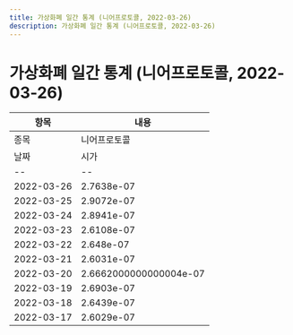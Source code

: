 ```yaml
---
title: 가상화폐 일간 통계 (니어프로토콜, 2022-03-26)
description: 가상화폐 일간 통계 (니어프로토콜, 2022-03-26)
---
```


가상화폐 일간 통계 (니어프로토콜, 2022-03-26)
===

|항목|내용|
|--|--|
|종목|니어프로토콜||마켓|BTC-NEAR||종류|일 단위 캔들||기간|2022-03-17T09:00:00 - 2022-03-26T09:00:00|
|날짜|시가|저가|고가|종가|비고|
|--|--|--|--|--|--|
|2022-03-26|2.7638e-07|2.7638e-07|2.7638e-07|2.7638e-07|    |
|2022-03-25|2.9072e-07|2.7468e-07|2.9159e-07|2.7638e-07|    |
|2022-03-24|2.8941e-07|2.7758e-07|2.9852999999999996e-07|2.9684e-07|    |
|2022-03-23|2.6108e-07|2.6043e-07|2.982e-07|2.9086e-07|    |
|2022-03-22|2.648e-07|2.6107e-07|2.6699e-07|2.6108e-07|    |
|2022-03-21|2.6031e-07|2.5997e-07|2.7366000000000003e-07|2.648e-07|    |
|2022-03-20|2.6662000000000004e-07|2.604e-07|2.6703000000000003e-07|2.604e-07|    |
|2022-03-19|2.6903e-07|2.6686e-07|2.7338e-07|2.6738e-07|    |
|2022-03-18|2.6439e-07|2.6216e-07|2.7207000000000003e-07|2.7185000000000004e-07|    |
|2022-03-17|2.6029e-07|2.6028e-07|2.6983e-07|2.6642e-07|    |

